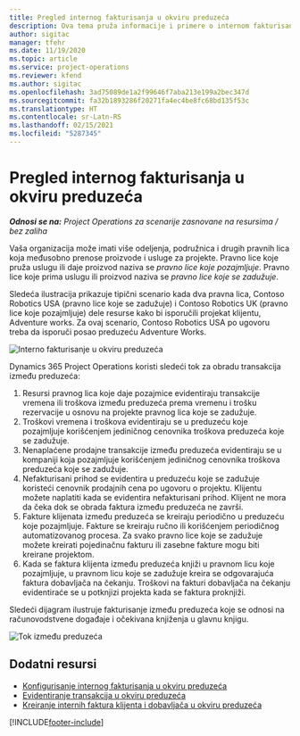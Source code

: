 ```yaml
---
title: Pregled internog fakturisanja u okviru preduzeća
description: Ova tema pruža informacije i primere o internom fakturisanju između preduzeća za projekte.
author: sigitac
manager: tfehr
ms.date: 11/19/2020
ms.topic: article
ms.service: project-operations
ms.reviewer: kfend
ms.author: sigitac
ms.openlocfilehash: 3ad75089de1a2f99646f7aba213e199a2bec347d
ms.sourcegitcommit: fa32b1893286f20271fa4ec4be8fc68bd135f53c
ms.translationtype: HT
ms.contentlocale: sr-Latn-RS
ms.lasthandoff: 02/15/2021
ms.locfileid: "5287345"
---
```

# <a name="intercompany-invoicing-overview"></a>Pregled internog fakturisanja u okviru preduzeća

_**Odnosi se na:** Project Operations za scenarije zasnovane na resursima / bez zaliha_

Vaša organizacija može imati više odeljenja, podružnica i drugih pravnih lica koja međusobno prenose proizvode i usluge za projekte. Pravno lice koje pruža uslugu ili daje proizvod naziva se *pravno lice koje pozajmljuje*. Pravno lice koje prima uslugu ili proizvod naziva se *pravno lice koje se zadužuje*.

Sledeća ilustracija prikazuje tipični scenario kada dva pravna lica, Contoso Robotics USA (pravno lice koje se zadužuje) i Contoso Robotics UK (pravno lice koje pozajmljuje) dele resurse kako bi isporučili projekat klijentu, Adventure works. Za ovaj scenario, Contoso Robotics USA po ugovoru treba da isporuči posao preduzeću Adventure Works.

![Interno fakturisanje u okviru preduzeća](./media/IntercompanyScenario.png) 

Dynamics 365 Project Operations koristi sledeći tok za obradu transakcija između preduzeća:

1. Resursi pravnog lica koje daje pozajmice evidentiraju transakcije vremena ili troškova između preduzeća prema vremenu i trošku rezervacije u osnovu na projekte pravnog lica koje se zadužuje.
2. Troškovi vremena i troškova evidentiraju se u preduzeću koje pozajmljuje korišćenjem jediničnog cenovnika troškova preduzeća koje se zadužuje.
3. Nenaplaćene prodajne transakcije između preduzeća evidentiraju se u kompaniji koja pozajmljuje korišćenjem jediničnog cenovnika troškova preduzeća koje se zadužuje.
4. Nefakturisani prihod se evidentira u preduzeću koje se zadužuje koristeći cenovnik prodajnih cena po ugovoru o projektu. Klijentu možete naplatiti kada se evidentira nefakturisani prihod. Klijent ne mora da čeka dok se obrada faktura između preduzeća ne završi.
5. Fakture klijenata između preduzeća se kreiraju periodično u preduzeću koje pozajmljuje. Fakture se kreiraju ručno ili korišćenjem periodičnog automatizovanog procesa. Za svako pravno lice koje se zadužuje možete kreirati pojedinačnu fakturu ili zasebne fakture mogu biti kreirane projektom.
6. Kada se faktura klijenta između preduzeća knjiži u pravnom licu koje pozajmljuje, u pravnom licu koje se zadužuje kreira se odgovarajuća faktura dobavljača na čekanju. Troškovi na fakturi dobavljača na čekanju evidentiraće se u potknjizi projekta kada se faktura proknjiži.

Sledeći dijagram ilustruje fakturisanje između preduzeća koje se odnosi na računovodstvene događaje i očekivana knjiženja u glavnu knjigu.

![Tok između preduzeća](./media/IntercompanyFlow.png)

## <a name="additional-resources"></a>Dodatni resursi

- [Konfigurisanje internog fakturisanja u okviru preduzeća](configure-intercompany-invoicing.md)
- [Evidentiranje transakcija u okviru preduzeća](create-intercompany-transactions.md)
- [Kreiranje internih faktura klijenta i dobavljača u okviru preduzeća](create-intercompany-customer-vendor-invoices.md)


[!INCLUDE[footer-include](../includes/footer-banner.md)]